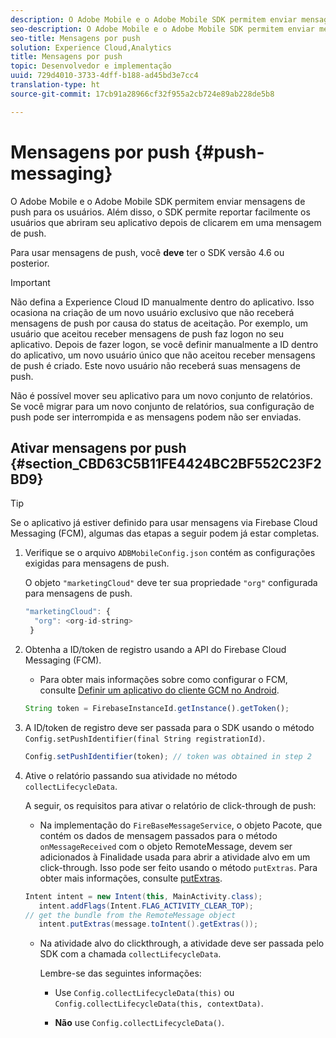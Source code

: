 ```yaml
---
description: O Adobe Mobile e o Adobe Mobile SDK permitem enviar mensagens de push para os usuários. Além disso, o SDK permite reportar facilmente os usuários que abriram seu aplicativo depois de clicarem em uma mensagem de push.
seo-description: O Adobe Mobile e o Adobe Mobile SDK permitem enviar mensagens de push para os usuários. Além disso, o SDK permite reportar facilmente os usuários que abriram seu aplicativo depois de clicarem em uma mensagem de push.
seo-title: Mensagens por push
solution: Experience Cloud,Analytics
title: Mensagens por push
topic: Desenvolvedor e implementação
uuid: 729d4010-3733-4dff-b188-ad45bd3e7cc4
translation-type: ht
source-git-commit: 17cb91a28966cf32f955a2cb724e89ab228de5b8

---
```



# Mensagens por push {#push-messaging}

O Adobe Mobile e o Adobe Mobile SDK permitem enviar mensagens de push para os usuários. Além disso, o SDK permite reportar facilmente os usuários que abriram seu aplicativo depois de clicarem em uma mensagem de push.

Para usar mensagens de push, você **deve** ter o SDK versão 4.6 ou posterior.

>[!IMPORTANT]
>
>Não defina a Experience Cloud ID manualmente dentro do aplicativo. Isso ocasiona na criação de um novo usuário exclusivo que não receberá mensagens de push por causa do status de aceitação. Por exemplo, um usuário que aceitou receber mensagens de push faz logon no seu aplicativo. Depois de fazer logon, se você definir manualmente a ID dentro do aplicativo, um novo usuário único que não aceitou receber mensagens de push é criado. Este novo usuário não receberá suas mensagens de push.
>
>Não é possível mover seu aplicativo para um novo conjunto de relatórios. Se você migrar para um novo conjunto de relatórios, sua configuração de push pode ser interrompida e as mensagens podem não ser enviadas.

## Ativar mensagens por push {#section_CBD63C5B11FE4424BC2BF552C23F2BD9}

>[!TIP]
>
>Se o aplicativo já estiver definido para usar mensagens via Firebase Cloud Messaging (FCM), algumas das etapas a seguir podem já estar completas.

1. Verifique se o arquivo `ADBMobileConfig.json` contém as configurações exigidas para mensagens de push.

   O objeto `"marketingCloud"` deve ter sua propriedade `"org"` configurada para mensagens de push.

   ```js
   "marketingCloud": { 
     "org": <org-id-string> 
    }
   ```

1. Obtenha a ID/token de registro usando a API do Firebase Cloud Messaging (FCM).

   * Para obter mais informações sobre como configurar o FCM, consulte [Definir um aplicativo do cliente GCM no Android](https://firebase.google.com/docs/cloud-messaging/android/client).

   ```js
   String token = FirebaseInstanceId.getInstance().getToken();
   ```

1. A ID/token de registro deve ser passada para o SDK usando o método `Config.setPushIdentifier(final String registrationId)`.

   ```js
   Config.setPushIdentifier(token); // token was obtained in step 2
   ```

1. Ative o relatório passando sua atividade no método `collectLifecycleData`.

   A seguir, os requisitos para ativar o relatório de click-through de push:

   * Na implementação do `FireBaseMessageService`, o objeto Pacote, que contém os dados de mensagem passados para o método `onMessageReceived` com o objeto RemoteMessage, devem ser adicionados à Finalidade usada para abrir a atividade alvo em um click-through. Isso pode ser feito usando o método `putExtras`. Para obter mais informações, consulte [putExtras](https://developer.android.com/reference/android/content/Intent.html#putExtras(android.os.Bundle)).

   ```java
   Intent intent = new Intent(this, MainActivity.class);
      intent.addFlags(Intent.FLAG_ACTIVITY_CLEAR_TOP);
   // get the bundle from the RemoteMessage object
      intent.putExtras(message.toIntent().getExtras());
   ```

   * Na atividade alvo do clickthrough, a atividade deve ser passada pelo SDK com a chamada `collectLifecycleData`.

      Lembre-se das seguintes informações:

      * Use `Config.collectLifecycleData(this)` ou `Config.collectLifecycleData(this, contextData)`.

      * **Não** use `Config.collectLifecycleData()`.



